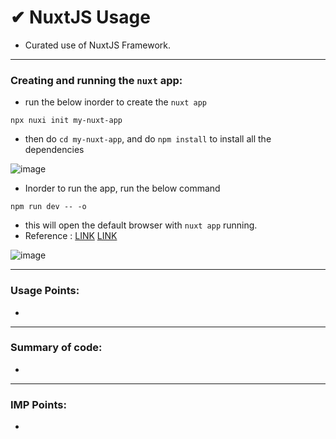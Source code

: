 # ✔ NuxtJS Usage
- Curated use of NuxtJS Framework.

****

### Creating and running the `nuxt` app:
- run the below inorder to create the `nuxt app`
```
npx nuxi init my-nuxt-app
```
- then do `cd my-nuxt-app`, and do `npm install` to install all the dependencies

![image](https://github.com/akash-rajak/JavaScript-Usage/assets/57003737/93d374b9-926e-4584-b7e0-885784317973)

- Inorder to run the app, run the below command
```
npm run dev -- -o
```
- this will open the default browser with `nuxt app` running.
- Reference : [LINK](https://www.geeksforgeeks.org/nuxtjs/)  [LINK](https://www.geeksforgeeks.org/how-to-install-and-creating-first-nuxt-js-app/)

![image](https://github.com/akash-rajak/JavaScript-Usage/assets/57003737/791fc7b4-ae29-4697-a206-288f73012cb6)

****

### Usage Points:
-

****

### Summary of code:
-  

****

### IMP Points:
- 
